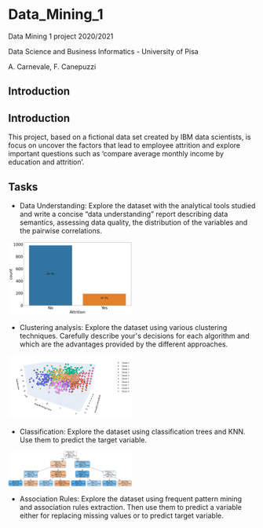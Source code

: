 # Data_Mining_1
 Data Mining 1 project 2020/2021

Data Science and Business Informatics - University of Pisa

A. Carnevale, F. Canepuzzi

## Introduction



## Introduction

This project, based on a fictional data set created by IBM data scientists, is focus on uncover the factors that lead to employee attrition and explore important questions such as ‘compare average monthly income by education and attrition’.

## Tasks

- Data Understanding: Explore the dataset with the analytical tools studied and write a concise “data understanding” report describing data semantics, assessing data quality, the distribution of the variables and the pairwise correlations.

<img
  src="/Images/Attrition.png"
  width=50%>


- Clustering analysis: Explore the dataset using various clustering techniques. Carefully describe your's decisions for each algorithm and which are the advantages provided by the different approaches.


<img
  src="/Images/K-Means-3D.png"
  width=50%>

- Classification: Explore the dataset using classification trees and KNN. Use them to predict the target variable. 

<img
  src="/Images/Tree.png"
  width=50%>

- Association Rules: Explore the dataset using frequent pattern mining and association rules extraction. Then use them to predict a variable either for replacing missing values or to predict target variable.